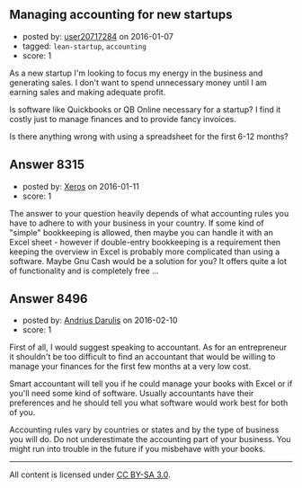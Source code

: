 ## Managing accounting for new startups

- posted by: [user20717284](https://stackexchange.com/users/7592436/user20717284) on 2016-01-07
- tagged: `lean-startup`, `accounting`
- score: 1

As a new startup I'm looking to focus my energy in the business and generating sales. I don't want to spend unnecessary money until I am earning sales and making adequate profit. 

Is software like Quickbooks or QB Online necessary for a startup? I find it costly just to manage finances and to provide fancy invoices. 

Is there anything wrong with using a spreadsheet for the first 6-12 months? 


## Answer 8315

- posted by: [Xeros](https://stackexchange.com/users/6984932/xeros) on 2016-01-11
- score: 1

The answer to your question heavily depends of what accounting rules you have to adhere to with your business in your country.
If some kind of "simple" bookkeeping is allowed, then maybe you can handle it with an Excel sheet - however if double-entry bookkeeping is a requirement then keeping the overview in Excel is probably more complicated than using a software.
Maybe Gnu Cash would be a solution for you? It offers quite a lot of functionality and is completely free ...


## Answer 8496

- posted by: [Andrius Darulis](https://stackexchange.com/users/7811429/andrius-darulis) on 2016-02-10
- score: 1

First of all, I would suggest speaking to accountant. As for an entrepreneur it shouldn't be too difficult to find an accountant that would be willing to manage your finances for the first few months at a very low cost. 

Smart accountant will tell you if he could manage your books with Excel or if you'll need some kind of software. Usually accountants have their preferences and he should tell you what software would work best for both of you.

Accounting rules vary by countries or states and by the type of business you will do. Do not underestimate the accounting part of your business. You might run into trouble in the future if you misbehave with your books.



---

All content is licensed under [CC BY-SA 3.0](https://creativecommons.org/licenses/by-sa/3.0/).
